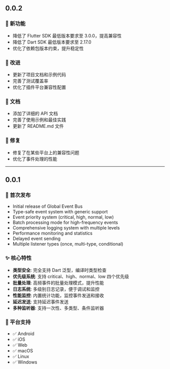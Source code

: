 ## 0.0.2

### 🚀 新功能
* 降低了 Flutter SDK 最低版本要求至 3.0.0，提高兼容性
* 降低了 Dart SDK 最低版本要求至 2.17.0
* 优化了依赖包版本约束，提升稳定性

### 🔧 改进
* 更新了项目文档和示例代码
* 完善了测试覆盖率
* 优化了插件平台兼容性配置

### 📝 文档
* 添加了详细的 API 文档
* 完善了使用示例和最佳实践
* 更新了 README.md 文件

### 🐛 修复
* 修复了在某些平台上的兼容性问题
* 优化了事件处理的性能

---

## 0.0.1

### 🎉 首次发布
* Initial release of Global Event Bus
* Type-safe event system with generic support
* Event priority system (critical, high, normal, low)
* Batch processing mode for high-frequency events
* Comprehensive logging system with multiple levels
* Performance monitoring and statistics
* Delayed event sending
* Multiple listener types (once, multi-type, conditional)

### ✨ 核心特性
* **类型安全**: 完全支持 Dart 泛型，编译时类型检查
* **优先级系统**: 支持 critical、high、normal、low 四个优先级
* **批量处理**: 高频事件的批量处理模式，提升性能
* **日志系统**: 多级别日志记录，便于调试和监控
* **性能监控**: 内置统计功能，监控事件发送和接收
* **延迟发送**: 支持延迟事件发送
* **多种监听器**: 支持一次性、多类型、条件监听器

### 🎯 平台支持
* ✅ Android
* ✅ iOS
* ✅ Web
* ✅ macOS
* ✅ Linux
* ✅ Windows